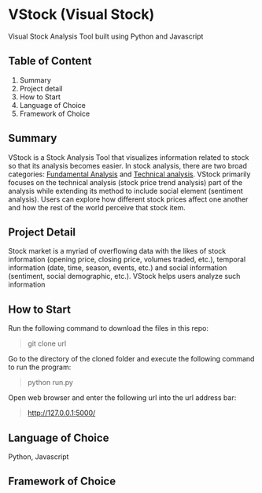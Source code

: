 # VStock (Visual Stock)
Visual Stock Analysis Tool built using Python and Javascript

## Table of Content

1. Summary
2. Project detail
3. How to Start
4. Language of Choice
5. Framework of Choice

## Summary

VStock is a Stock Analysis Tool that visualizes information related to stock so that its analysis becomes easier. In stock analysis, there are two broad categories: [Fundamental Analysis](http://www.investopedia.com/terms/f/fundamentalanalysis.asp) and [Technical analysis](http://www.investopedia.com/terms/t/technicalanalysis.asp). VStock primarily focuses on the technical analysis (stock price trend analysis) part of the analysis while extending its method to include social element (sentiment analysis). Users can explore how different stock prices affect one another and how the rest of the world perceive that stock item.

## Project Detail

Stock market is a myriad of overflowing data with the likes of stock information (opening price, closing price, volumes traded, etc.), temporal information (date, time, season, events, etc.) and social information (sentiment, social demographic, etc.). VStock helps users analyze such information

## How to Start

Run the following command to download the files in this repo:
> git clone url

Go to the directory of the cloned folder and execute the following command to run the program:
> python run.py

Open web browser and enter the following url into the url address bar:
> http://127.0.0.1:5000/

## Language of Choice

Python, Javascript

## Framework of Choice





